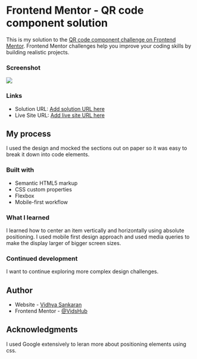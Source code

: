 # Frontend Mentor - QR code component solution

This is my solution to the [QR code component challenge on Frontend Mentor](https://www.frontendmentor.io/challenges/qr-code-component-iux_sIO_H). Frontend Mentor challenges help you improve your coding skills by building realistic projects. 

### Screenshot

![](images/screenshot.jpg)

### Links

- Solution URL: [Add solution URL here](https://your-solution-url.com)
- Live Site URL: [Add live site URL here](https://your-live-site-url.com)

## My process

I used the design and mocked the sections out on paper so it was easy to break it down into code elements.

### Built with

- Semantic HTML5 markup
- CSS custom properties
- Flexbox
- Mobile-first workflow

### What I learned

I learned how to center an item vertically and horizontally using absolute positioning.
I used mobile first design approach and used media queries to make the display larger of bigger screen sizes.

### Continued development

I want to continue exploring more complex design challenges.

## Author

- Website - [Vidhya Sankaran](https://www.your-site.com)
- Frontend Mentor - [@VidsHub](https://www.frontendmentor.io/profile/VidsHub)

## Acknowledgments

I used Google extensively to leran more about positioning elements using css. 

